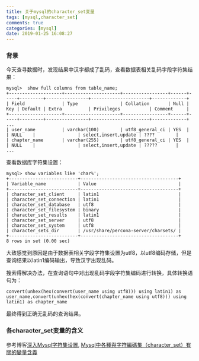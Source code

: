 ```yaml
---
title: 关于mysql的character_set变量
tags: [mysql,character_set]
comments: true
categories: [mysql]
date: 2019-01-25 16:08:27
---
```


### 背景
今天查寻数据时，发现结果中汉字都成了乱码，查看数据表相关乱码字段字符集结果：

```
mysql>  show full columns from table_name;
+--------------------+---------------------+-----------------+------+-----+---------+----------------+----------------------+-------------+
| Field              | Type                | Collation       | Null | Key | Default | Extra          | Privileges           | Comment     |
+--------------------+---------------------+-----------------+------+-----+---------+----------------+----------------------+-------------+
...
| user_name          | varchar(100)        | utf8_general_ci | YES  |     | NULL    |                | select,insert,update | ????        |
| chapter_name       | varchar(255)        | utf8_general_ci | YES  |     | NULL    |                | select,insert,update | ?????       |
...

```

查看数据库字符集设置：

```
mysql> show variables like 'char%';
+--------------------------+-------------------------------------+
| Variable_name            | Value                               |
+--------------------------+-------------------------------------+
| character_set_client     | latin1                              |
| character_set_connection | latin1                              |
| character_set_database   | utf8                                |
| character_set_filesystem | binary                              |
| character_set_results    | latin1                              |
| character_set_server     | utf8                                |
| character_set_system     | utf8                                |
| character_sets_dir       | /usr/share/percona-server/charsets/ |
+--------------------------+-------------------------------------+
8 rows in set (0.00 sec)
```

大致感觉到原因是由于数据表相关字段字符集设置为utf8，以utf8编码存储，但是查询结果以latin1编码输出，导致汉字出现乱码。

搜索得解决办法，在查询语句中对出现乱码字段字符集编码进行转换，具体转换语句为：

```
convert(unhex(hex(convert(user_name using utf8))) using latin1) as user_name,convert(unhex(hex(convert(chapter_name using utf8))) using latin1) as chapter_name
```

最终得到正确无乱码的查询结果。

### 各character_set变量的含义
参考博客[深入Mysql字符集设置](http://www.laruence.com/2008/01/05/12.html),
[Mysql中各種與字符編碼集（character_set）有關的變量含義](https://hk.saowen.com/a/9c46af2db75e4f83be2d3eecd0d8de1246c3a69aed5facfbebe19ad46ca2600c)
